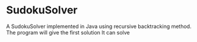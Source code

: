 # SudokuSolver

A SudokuSolver implemented in Java using recursive backtracking method. The program will give the first solution It can solve
